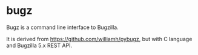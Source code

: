 # bugz
Bugz is a command line interface to Bugzilla.

It is derived from https://github.com/williamh/pybugz, but with C language and Bugzilla 5.x REST API.
